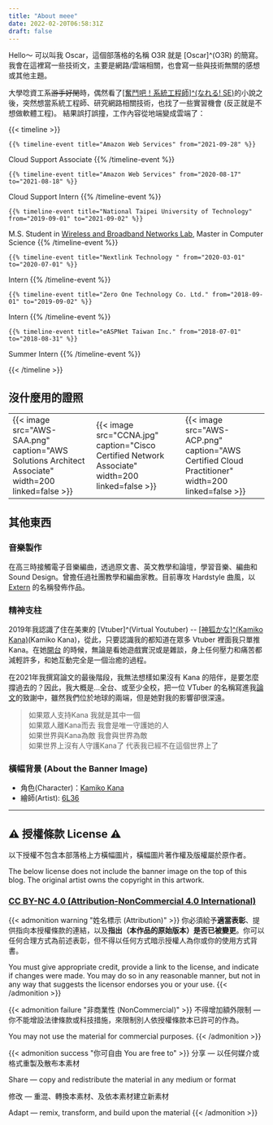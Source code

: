 ```yaml
---
title: "About meee"
date: 2022-02-20T06:58:31Z
draft: false
---
```

Hello～ 可以叫我 Oscar，這個部落格的名稱 O3R 就是 [Oscar]^(O3R) 的簡寫。\
我會在這裡寫一些技術文，主要是網路/雲端相關，也會寫一些與技術無關的感想或其他主題。

大學唸資工系~~游手好閒~~時，偶然看了[[奮鬥吧！系統工程師]^(なれる! SE)](https://zh.wikipedia.org/wiki/%E5%A5%AE%E9%AC%A5%E5%90%A7%EF%BC%81%E7%B3%BB%E7%B5%B1%E5%B7%A5%E7%A8%8B%E5%B8%AB)的小說之後，突然想當系統工程師、研究網路相關技術，也找了一些實習機會 (反正就是不想做軟體工程)。
結果誤打誤撞，工作內容從地端變成雲端了：

{{< timeline >}}

    {{% timeline-event title="Amazon Web Services" from="2021-09-28" %}}
Cloud Support Associate
    {{% /timeline-event %}}

    {{% timeline-event title="Amazon Web Services" from="2020-08-17" to="2021-08-18" %}}
Cloud Support Intern
    {{% /timeline-event %}}

    {{% timeline-event title="National Taipei University of Technology" from="2019-09-01" to="2021-09-02" %}}
M.S. Student in <a href="https://netlab.csie.ntut.edu.tw/" target="_blank">Wireless and Broadband Networks Lab</a>, Master in Computer Science
    {{% /timeline-event %}}

    {{% timeline-event title="Nextlink Technology " from="2020-03-01" to="2020-07-01" %}}
Intern
    {{% /timeline-event %}}

    {{% timeline-event title="Zero One Technology Co. Ltd." from="2018-09-01" to="2019-09-02" %}}
Intern
    {{% /timeline-event %}}

    {{% timeline-event title="eASPNet Taiwan Inc." from="2018-07-01" to="2018-08-31" %}}
Summer Intern
    {{% /timeline-event %}}

{{< /timeline >}}

## 沒什麼用的證照
|                                                                                                    |                                                                                                 |                                                                                                   |
| -------------------------------------------------------------------------------------------------- | ----------------------------------------------------------------------------------------------- | ------------------------------------------------------------------------------------------------- |
| {{< image src="AWS-SAA.png" caption="AWS Solutions Architect Associate" width=200 linked=false >}} | {{< image src="CCNA.jpg" caption="Cisco Certified Network Associate" width=200 linked=false >}} | {{< image src="AWS-ACP.png" caption="AWS Certified Cloud Practitioner" width=200 linked=false >}} |


## 其他東西

### 音樂製作

在高三時接觸電子音樂編曲，透過原文書、英文教學和論壇，學習音樂、編曲和 Sound Design。曾擔任過社團教學和編曲家教。目前專攻 Hardstyle 曲風，以 [Extern](https://www.facebook.com/djextern/) 的名稱發佈作品。

### 精神支柱

2019年我認識了住在美東的 [Vtuber]^(Virtual Youtuber) -- [[神狐かな]^(Kamiko Kana)](https://www.twitch.tv/kana)(Kamiko Kana)，從此，只要認識我的都知道在眾多 Vtuber 裡面我只單推 Kana。在她[開台](https://www.twitch.tv/kana) 的時候，無論是看她遊戲實況或是雜談，身上任何壓力和痛苦都減輕許多，和她互動完全是一個治癒的過程。

在2021年我撰寫論文的最後階段，我無法想樣如果沒有 Kana 的陪伴，是要怎麼撐過去的？因此，我大概是...全台、或至少全校，把一位 VTuber 的名稱寫進我[論文](https://ndltd.ncl.edu.tw/cgi-bin/gs32/gsweb.cgi?o=dnclcdr&s=id=%22109TIT00392043%22.&searchmode=basic)的致謝中，雖然我們位於地球的兩端，但是她對我的影響卻很深遠。

> 如果眾人支持Kana 我就是其中一個\
> 如果眾人離Kana而去 我會是唯一守護她的人\
> 如果世界與Kana為敵 我會與世界為敵\
> 如果世界上沒有人守護Kana了 代表我已經不在這個世界上了

### 橫幅背景 (About the Banner Image)
- 角色(Character)：[Kamiko Kana](https://www.twitch.tv/kana)
- 繪師(Artist): [6L36](https://www.pixiv.net/users/73785165)

---
## :warning: 授權條款 License :warning:

以下授權不包含本部落格上方橫幅圖片，橫幅圖片著作權及版權屬於原作者。

The below license does not include the banner image on the top of this blog. The original artist owns the copyright in this artwork.

### [CC BY-NC 4.0 (Attribution-NonCommercial 4.0 International)](https://creativecommons.org/licenses/by-nc/4.0/)

{{< admonition warning "姓名標示 (Attribution)" >}}
你必須給予**適當表彰**、提供指向本授權條款的連結，以及**指出（本作品的原始版本）是否已被變更**。你可以任何合理方式為前述表彰，但不得以任何方式暗示授權人為你或你的使用方式背書。

You must give appropriate credit, provide a link to the license, and indicate if changes were made. You may do so in any reasonable manner, but not in any way that suggests the licensor endorses you or your use. 
{{< /admonition >}}

{{< admonition failure "非商業性  (NonCommercial)" >}}
不得增加額外限制 — 你不能增設法律條款或科技措施，來限制別人依授權條款本已許可的作為。

You may not use the material for commercial purposes. 
{{< /admonition >}}

{{< admonition success "你可自由 You are free to" >}}
分享 — 以任何媒介或格式重製及散布本素材

Share — copy and redistribute the material in any medium or format 

修改 — 重混、轉換本素材、及依本素材建立新素材 

Adapt — remix, transform, and build upon the material
{{< /admonition >}}